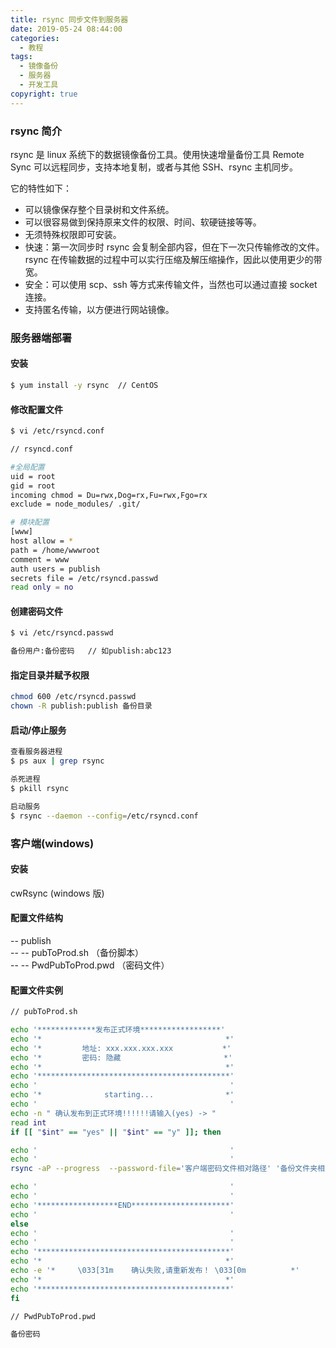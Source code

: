 ```yaml
---
title: rsync 同步文件到服务器
date: 2019-05-24 08:44:00
categories:
  - 教程
tags:
  - 镜像备份
  - 服务器
  - 开发工具
copyright: true
---
```


### rsync 简介

rsync 是 linux 系统下的数据镜像备份工具。使用快速增量备份工具 Remote Sync 可以远程同步，支持本地复制，或者与其他 SSH、rsync 主机同步。

它的特性如下：

- 可以镜像保存整个目录树和文件系统。
- 可以很容易做到保持原来文件的权限、时间、软硬链接等等。
- 无须特殊权限即可安装。
- 快速：第一次同步时 rsync 会复制全部内容，但在下一次只传输修改的文件。rsync 在传输数据的过程中可以实行压缩及解压缩操作，因此以使用更少的带宽。
- 安全：可以使用 scp、ssh 等方式来传输文件，当然也可以通过直接 socket 连接。
- 支持匿名传输，以方便进行网站镜像。

### 服务器端部署

<!-- more -->

#### 安装

```bash
$ yum install -y rsync  // CentOS
```

#### 修改配置文件

```bash
$ vi /etc/rsyncd.conf

// rsyncd.conf

#全局配置
uid = root
gid = root
incoming chmod = Du=rwx,Dog=rx,Fu=rwx,Fgo=rx
exclude = node_modules/ .git/

# 模块配置
[www]
host allow = *
path = /home/wwwroot
comment = www
auth users = publish
secrets file = /etc/rsyncd.passwd
read only = no
```

#### 创建密码文件

```bash
$ vi /etc/rsyncd.passwd

备份用户:备份密码   // 如publish:abc123
```

#### 指定目录并赋予权限

```bash
chmod 600 /etc/rsyncd.passwd
chown -R publish:publish 备份目录
```

#### 启动/停止服务

```bash
查看服务器进程
$ ps aux | grep rsync

杀死进程
$ pkill rsync

启动服务
$ rsync --daemon --config=/etc/rsyncd.conf
```

### 客户端(windows)

#### 安装

cwRsync (windows 版)

#### 配置文件结构

-- publish  
-- -- pubToProd.sh （备份脚本）  
-- -- PwdPubToProd.pwd （密码文件）

#### 配置文件实例

```bash
// pubToProd.sh

echo '*************发布正式环境******************'
echo '*                                         *'
echo '*         地址: xxx.xxx.xxx.xxx           *'
echo '*         密码: 隐藏                       *'
echo '*                                         *'
echo '*******************************************'
echo '                                           '
echo '*              starting...                *'
echo '                                           '
echo -n " 确认发布到正式环境!!!!!!请输入(yes) -> "
read int
if [[ "$int" == "yes" || "$int" == "y" ]]; then

echo '                                           '
echo '                                           '
rsync -aP --progress  --password-file='客户端密码文件相对路径' '备份文件夹相对路径' '备份用户'@'IP地址'::'模块名'/'模块路径后相对路径'

echo '                                           '
echo '                                           '
echo '******************END**********************'
echo '                                           '
else
echo '                                           '
echo '                                           '
echo '*******************************************'
echo '*                                         *'
echo -e '*     \033[31m    确认失败,请重新发布！ \033[0m          *'
echo '*                                         *'
echo '*******************************************'
fi

// PwdPubToProd.pwd

备份密码
```
